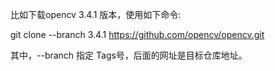 比如下载opencv 3.4.1 版本，使用如下命令:

git clone --branch 3.4.1 https://github.com/opencv/opencv.git

其中，--branch 指定 Tags号，后面的网址是目标仓库地址。